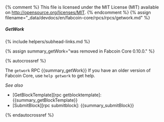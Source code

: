 {% comment %}
This file is licensed under the MIT License (MIT) available on
http://opensource.org/licenses/MIT.
{% endcomment %}
{% assign filename="_data/devdocs/en/fabcoin-core/rpcs/rpcs/getwork.md" %}

##### GetWork
{% include helpers/subhead-links.md %}

{% assign summary_getWork="was removed in Fabcoin Core 0.10.0." %}

{% autocrossref %}

The `getwork` RPC {{summary_getWork}}  If you have an older
version of Fabcoin Core, use `help getwork` to get help.

*See also*

* [GetBlockTemplate][rpc getblocktemplate]: {{summary_getBlockTemplate}}
* [SubmitBlock][rpc submitblock]: {{summary_submitBlock}}

{% endautocrossref %}
